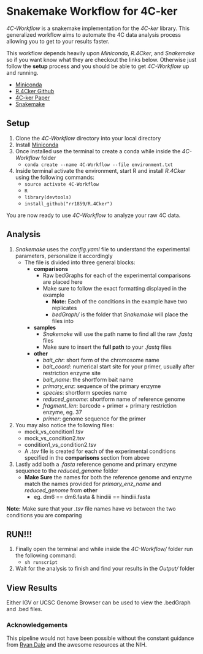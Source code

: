 # Snakemake Workflow for 4C-ker

*4C-Workflow* is a snakemake implementation for the *4C-ker* library.
This generalized workflow aims to automate the 4C data analysis process allowing
you to get to your results faster. 

This workflow depends heavily upon *Miniconda*, *R.4Cker*, and *Snakemake* so if you
want know what they are checkout the links below. Otherwise just follow the **setup**
process and you should be able to get *4C-Workflow* up and running.

* [Miniconda](http://conda.pydata.org/miniconda.html)
* [R.4Cker Github](https://github.com/rr1859/R.4Cker)
* [4C-ker Paper](http://journals.plos.org/ploscompbiol/article?id=10.1371%2Fjournal.pcbi.1004780)
* [Snakemake](https://bitbucket.org/snakemake/snakemake/wiki/Home)


## Setup

1. Clone the *4C-Workflow* directory into your local directory
2. Install [Miniconda](http://conda.pydata.org/miniconda.html)
3. Once installed use the terminal to create a conda while inside the *4C-Workflow* folder
   - `conda create --name 4C-Workflow --file environment.txt`
4. Inside terminal activate the environment, start R and install *R.4Cker* using the following commands:
   - `source activate 4C-Workflow`
   - `R`
   - `library(devtools)`
   - `install_github("rr1859/R.4Cker")`

You are now ready to use *4C-Workflow* to analyze your raw 4C data.

## Analysis

1. *Snakemake* uses the *config.yaml* file to understand the experimental parameters, personalize it accordingly
   - The file is divided into three general blocks:
	 - **comparisons**
	   - Raw bedGraphs for each of the experimental comparisons are placed here
	   - Make sure to follow the exact formatting displayed in the example
		 - **Note:** Each of the conditions in the example have two replicates
		 - *bedGraph/* is the folder that *Snakemake* will place the files into
	 - **samples**
	   - *Snakemake* will use the path name to find all the raw *.fastq* files
	   - Make sure to insert the **full path** to your *.fastq* files
	 - **other**
	     - *bait_chr*: short form of the chromosome name
	     - *bait_coord*: numerical start site for your primer, usually after restriction enzyme site
	     - *bait_name*: the shortform bait name
	     - *primary_enz*: sequence of the primary enzyme
	     - *species*: shortform species name
	     - *reduced_genome*: shortform name of reference genome
	     - *fragment_len*: barcode + primer + primary restriction enzyme, eg. 37
	     - *primer*: genome sequence for the primer
2. You may also notice the following files:
   * mock_vs_condition1.tsv
   * mock_vs_condition2.tsv
   * condition1_vs_condition2.tsv
   * A *.tsv* file is created for each of the experimental conditions specified in the **comparisons** section from above
3. Lastly add both a *.fasta* reference genome and primary enzyme sequence to the *reduced_genome* folder
   - **Make Sure** the names for both the reference genome and enzyme match the names provided for *primary_enz_name* and *reduced_genome* from **other**
	 - eg. dm6 == dm6.fasta & hindiii == hindiii.fasta

**Note:** Make sure that your *.tsv* file names have *_vs_* between the two conditions you are comparing

## RUN!!!

1. Finally open the terminal and while inside the *4C-Workflow/* folder run the following command:
   - `sh runscript`
2. Wait for the analysis to finish and find your results in the *Output/* folder


## View Results

Either IGV or UCSC Genome Browser can be used to view the .bedGraph and .bed files.

### Acknowledgements

This pipeline would not have been possible without the constant guidance from [Ryan Dale](https://github.com/daler) and the awesome resources at the NIH.
